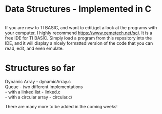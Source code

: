 # Data Structures - Implemented in C
\
If you are new to TI BASIC, and want to edit/get a look at the programs with your computer, I highly recommend https://www.cemetech.net/sc/.  It is a free IDE for TI BASIC.  Simply load a program from this repository into the IDE, and it will display a nicely formatted version of the code that you can read, edit, and even emulate.

# Structures so far
Dynamic Array - dynamicArray.c\
Queue - two different implementations\
    - with a linked list - linked.c\
    - with a circular array - circular.c\

There are many more to be added in the coming weeks!
